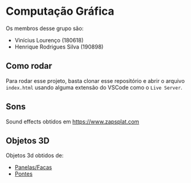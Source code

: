 # Computação Gráfica

Os membros desse grupo são:

- Vinícius Lourenço (180618)
- Henrique Rodrigues Silva (190898)

## Como rodar

Para rodar esse projeto, basta clonar esse repositório e abrir o arquivo `index.html` usando alguma extensão do VSCode como o `Live Server`.

## Sons

Sound effects obtidos em https://www.zapsplat.com

## Objetos 3D

Objetos 3d obtidos de:

- [Panelas/Facas](https://sketchfab.com/3d-models/restaurant-kitchen-set-part-1-129dd2f84879477ea261b422d21491f4)
- [Pontes](https://sketchfab.com/3d-models/wooden-bridge-pack-bbcda64fe4fa4af29edf096c6e039ae2)
